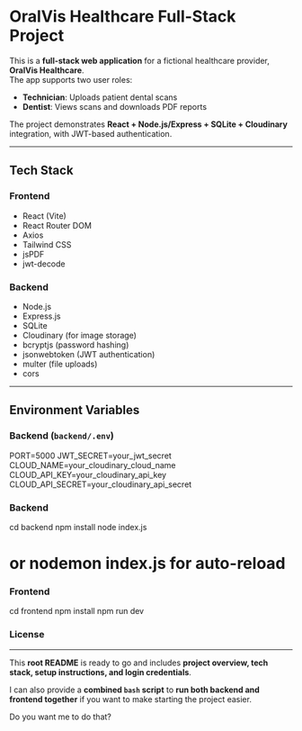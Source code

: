 # OralVis Healthcare Full-Stack Project

This is a **full-stack web application** for a fictional healthcare provider, **OralVis Healthcare**.  
The app supports two user roles:

- **Technician**: Uploads patient dental scans
- **Dentist**: Views scans and downloads PDF reports

The project demonstrates **React + Node.js/Express + SQLite + Cloudinary** integration, with JWT-based authentication.

---

## **Tech Stack**

### Frontend
- React (Vite)
- React Router DOM
- Axios
- Tailwind CSS
- jsPDF
- jwt-decode

### Backend
- Node.js
- Express.js
- SQLite
- Cloudinary (for image storage)
- bcryptjs (password hashing)
- jsonwebtoken (JWT authentication)
- multer (file uploads)
- cors


---

## **Environment Variables**

### Backend (`backend/.env`)

PORT=5000
JWT_SECRET=your_jwt_secret
CLOUD_NAME=your_cloudinary_cloud_name
CLOUD_API_KEY=your_cloudinary_api_key
CLOUD_API_SECRET=your_cloudinary_api_secret


### Backend

cd backend
npm install
node index.js
# or nodemon index.js for auto-reload

### Frontend

cd frontend
npm install
npm run dev

### License

---

This **root README** is ready to go and includes **project overview, tech stack, setup instructions, and login credentials**.  

I can also provide a **combined `bash` script** to **run both backend and frontend together** if you want to make starting the project easier.  

Do you want me to do that?


